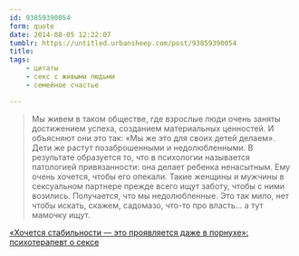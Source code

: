 ```yaml
---
id: 93859390054
form: quote
date: 2014-08-05 12:22:07
tumblr: https://untitled.urbansheep.com/post/93859390054
title: 
tags:
    - цитаты
    - секс с живыми людьми
    - семейное счастье

---
```


<blockquote>
Мы живем в таком обществе, где взрослые люди очень заняты достижением успеха, созданием материальных ценностей. И объясняют они это так: «Мы же это для своих детей делаем». Дети же растут позаброшенными и недолюбленными. В результате образуется то, что в психологии называется патологией привязанности: она делает ребенка ненасытным. Ему очень хочется, чтобы его опекали. Такие женщины и мужчины в сексуальном партнере прежде всего ищут заботу, чтобы с ними возились. Получается, что мы недолюбленные. Это так мило, нет чтобы искать, скажем, садомазо, что-то про власть… а тут мамочку ищут.
</blockquote>

<a href="http://gorod.afisha.ru/people/hochetsya-stabilnosti-eto-proyavlyaetsya-dazhe-v-pornuhe-psihoterapevt-o-sekse/">«Хочется стабильности — это проявляется даже в порнухе»: психотерапевт о сексе</a>
